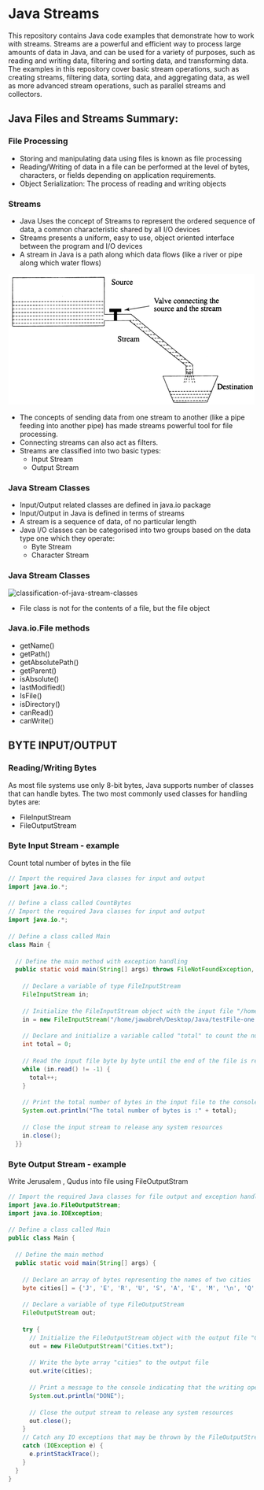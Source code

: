 # Java Streams

This repository contains Java code examples that demonstrate how to work with streams. Streams are a powerful and efficient way to process large amounts of data in Java, and can be used for a variety of purposes, such as reading and writing data, filtering and sorting data, and transforming data. The examples in this repository cover basic stream operations, such as creating streams, filtering data, sorting data, and aggregating data, as well as more advanced stream operations, such as parallel streams and collectors.

## Java Files and Streams Summary:

### File Processing

 * Storing and manipulating data using files is known as file processing
 * Reading/Writing of data in a file can be performed at the level of bytes, characters, or fields depending on application requirements.
 * Object Serialization: The process of reading and writing objects
 
 ### Streams
 
 * Java Uses the concept of Streams to represent the ordered sequence of data, a common characteristic shared by all I/O devices
 * Streams presents a uniform, easy to use, object oriented interface between the program and I/O devices
 * A stream in Java is a path along which data flows (like a river or pipe along which water flows)
 
 ![stream-view](stream-view.png)
 
 * The concepts of sending data from one stream to another (like a pipe feeding into another pipe) has made streams powerful tool for file processing.
 * Connecting streams can also act as filters.
 * Streams are classified into two basic types:
    - Input Stream
    - Output Stream 
    
 ### Java Stream Classes
 * Input/Output related classes are defined in java.io package
 * Input/Output in Java is defined in terms of streams
 * A stream is a sequence of data, of no particular length
 * Java I/O classes can be categorised into two groups based on the data type one which they operate:
     - Byte Stream
     - Character Stream
 
 ### Java Stream Classes
 
 ![classification-of-java-stream-classes](classification-of-java-stream-class.png)
 
 * File class is not for the contents of a file, but the file object

### Java.io.File methods
 * getName()
 * getPath()
 * getAbsolutePath()
 * getParent()
 * isAbsolute()
 * lastModified()
 * IsFile()
 * isDirectory()
 * canRead()
 * canWrite()
 
 ## BYTE INPUT/OUTPUT
 
 ### Reading/Writing Bytes
 
 As most file systems use only 8-bit bytes, Java supports number of classes that can handle bytes. The two most commonly used classes for handling bytes are:
* FileInputStream
* FileOutputStream

### Byte Input Stream - example
Count total number of bytes in the file
```java
// Import the required Java classes for input and output
import java.io.*;

// Define a class called CountBytes
// Import the required Java classes for input and output
import java.io.*;

// Define a class called Main
class Main {
  
  // Define the main method with exception handling
  public static void main(String[] args) throws FileNotFoundException, IOException {
  
    // Declare a variable of type FileInputStream
    FileInputStream in;
    
    // Initialize the FileInputStream object with the input file "/home/jawabreh/Desktop/Java/testFile-one.txt"
    in = new FileInputStream("/home/jawabreh/Desktop/Java/testFile-one.txt");
    
    // Declare and initialize a variable called "total" to count the number of bytes in the input file
    int total = 0;
    
    // Read the input file byte by byte until the end of the file is reached
    while (in.read() != -1) {
      total++;
    }
    
    // Print the total number of bytes in the input file to the console
    System.out.println("The total number of bytes is :" + total);
    
    // Close the input stream to release any system resources
    in.close();
  }}
```
### Byte Output Stream - example
Write Jerusalem , Qudus into file using FileOutputStram
```java
// Import the required Java classes for file output and exception handling
import java.io.FileOutputStream;
import java.io.IOException;

// Define a class called Main
public class Main {
  
  // Define the main method
  public static void main(String[] args) {
    
    // Declare an array of bytes representing the names of two cities
    byte cities[] = {'J', 'E', 'R', 'U', 'S', 'A', 'E', 'M', '\n', 'Q', 'U', 'D', 'U', 'S'};
    
    // Declare a variable of type FileOutputStream
    FileOutputStream out;
    
    try {
      // Initialize the FileOutputStream object with the output file "Cities.txt"
      out = new FileOutputStream("Cities.txt");
      
      // Write the byte array "cities" to the output file
      out.write(cities);
      
      // Print a message to the console indicating that the writing operation is complete
      System.out.println("DONE");
      
      // Close the output stream to release any system resources
      out.close();
    }
    // Catch any IO exceptions that may be thrown by the FileOutputStream object
    catch (IOException e) {
      e.printStackTrace();
    }
  }
}
```
